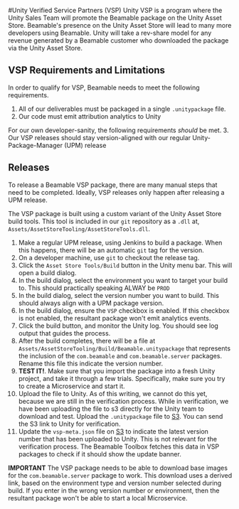 #Unity Verified Service Partners (VSP)
Unity VSP is a program where the Unity Sales Team will promote the Beamable package on the Unity Asset Store. Beamable's presence on the Unity Asset Store will lead to many more developers using Beamable. Unity will take a rev-share model for any revenue generated by a Beamable customer who downloaded the package via the Unity Asset Store. 

## VSP Requirements and Limitations
In order to qualify for VSP, Beamable needs to meet the following requirements. 
1. All of our deliverables must be packaged in a single `.unitypackage` file. 
2. Our code must emit attribution analytics to Unity

For our own developer-sanity, the following requirements _should_ be met.
3. Our VSP releases should stay version-aligned with our regular Unity-Package-Manager (UPM) release 

## Releases
To release a Beamable VSP package, there are many manual steps that need to be completed. Ideally, VSP releases only happen after releasing a UPM release. 

The VSP package is built using a custom variant of the Unity Asset Store build tools. This tool is included in our `git` repository as a `.dll` at, `Assets/AssetStoreTooling/AssetStoreTools.dll`. 

1. Make a regular UPM release, using Jenkins to build a package. When this happens, there will be an automatic `git` tag for the version. 
2. On a developer machine, use `git` to checkout the release tag. 
3. Click the `Asset Store Tools/Build` button in the Unity menu bar. This will open a build dialog. 
4. In the build dialog, select the environment you want to target your build to. This should practically speaking ALWAY be `PROD`
5. In the build dialog, select the version number you want to build. This should always align with a UPM package version. 
6. In the build dialog, ensure the `VSP` checkbox is enabled. If this checkbox is not enabled, the resultant package won't emit analytics events. 
7. Click the build button, and monitor the Unity log. You should see log output that guides the process. 
8. After the build completes, there will be a file at `Assets/AssetStoreTooling/Build/Beamable.unitypackage` that represents the inclusion of the `com.beamable` and `com.beamable.server` packages. Rename this file this indicate the version number. 
9. **TEST IT!**. Make sure that you import the package into a fresh Unity project, and take it through a few trials. Specifically, make sure you try to create a Microservice and start it.
10. Upload the file to Unity. As of this writing, we cannot do this yet, because we are still in the verification process. While in verification, we have been uploading the file to s3 directly for the Unity team to download and test. Upload the `.unitypackage` file to [S3](https://s3.console.aws.amazon.com/s3/buckets/beam-unity-asset-store-data?region=us-west-2&tab=objects). You can send the S3 link to Unity for verification. 
11. Update the `vsp-meta.json` file on [S3](https://s3.console.aws.amazon.com/s3/buckets/beam-unity-asset-store-data?region=us-west-2&tab=objects) to indicate the latest version number that has been uploaded to Unity. This is not relevant for the verification process. The Beamable Toolbox fetches this data in VSP packages to check if it should show the update banner. 

**IMPORTANT** 
The VSP package needs to be able to download base images for the `com.beamable.server` package to work. This download uses a derived link, based on the environment type and version number selected during build. If you enter in the wrong version number or environment, then the resultant package won't be able to start a local Microservice. 
